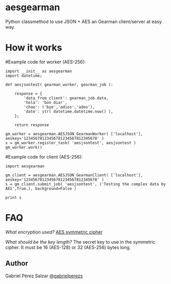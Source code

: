aesgearman
==========

Python classmethod to use JSON + AES an Gearman client/server at easy way.

How it works
============

#Example code for worker (AES-256):

    import __init__ as aesgearman
    import datetime;

    def aesjsontest( gearman_worker, gearman_job ):

        response = { 
            'data_from_client': gearman_job.data,
            'hola': 'bon dia!',
            'chao': ('bye','adios','adeu'),
            'date': str( datetime.datetime.now() ),
        };

        return response

    gm_worker = aesgearman.AESJSON_GearmanWorker( ['localhost'], aeskey='12345678123456781234567812345678' )
    s = gm_worker.register_task( 'aesjsontest', aesjsontest )
    gm_worker.work()

  

#Example code for client (AES-256):

    import aesgearman

    gm_client = aesgearman.AESJSON_GearmanClient( ['localhost'], aeskey='12345678123456781234567812345678' )
    s = gm_client.submit_job( 'aesjsontest', ('Testing the complex data by AES',True,), background=False )

    print s

FAQ
===

*What encryption used?*
[AES symmetric cipher](https://www.dlitz.net/software/pycrypto/api/current/Crypto.Cipher.AES-module.html)

*What should be the key length?*
The secret key to use in the symmetric cipher. It must be 16 (AES-128) or 32 (AES-256) bytes long.
    
Author
------

Gabriel Pérez Salzar [@gabrielperezs](https://twitter.com/gabrielperezs)


